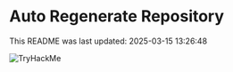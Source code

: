 # Auto Regenerate Repository

This README was last updated: 2025-03-15 13:26:48

 ![TryHackMe](https://tryhackme.com/badge/533634)